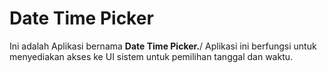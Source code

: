 # Date Time Picker
Ini adalah Aplikasi bernama **Date Time Picker.**/
Aplikasi ini berfungsi untuk menyediakan akses ke UI sistem untuk pemilihan tanggal dan waktu.

